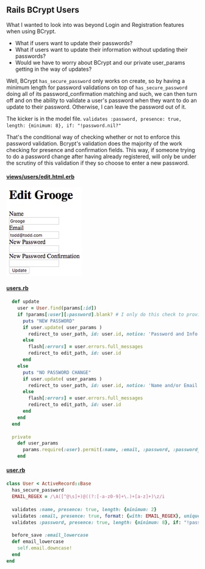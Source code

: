 ## Rails BCrypt Users

What I wanted to look into was beyond Login and Registration features when using BCrypt.

- What if users want to update their passwords?
- What if users want to update their information without updating their passwords?
- Would we have to worry about BCrypt and our private user_params getting in the way of updates?

Well, BCrypt `has_secure_password` only works on create, so by having a minimum length for password validations on top of `has_secure_password` doing all of its password_confirmation matching and such, we can then turn off and on the ability to validate a user's password when they want to do an update to their password. Otherwise, I can leave the password out of it.

The kicker is in the model file. ```validates :password, presence: true, length: {minimum: 8}, if: "!password.nil?"```

That's the conditional way of checking whether or not to enforce this password validation. Bcrypt's validation does the majority of the work checking for presence and confirmation fields. This way, if someone trying to do a password change after having already registered, will only be under the scrutiny of this validation if they so choose to enter a new password.

#### [views/users/edit.html.erb](https://github.com/TEnders64/rails_bcrypt_users/blob/master/app/views/users/edit.html.erb)
![Edit a User](https://github.com/TEnders64/rails_bcrypt_users/blob/master/BCrypt_Users.png)


#### [users.rb](https://github.com/TEnders64/rails_bcrypt_users/blob/master/app/controllers/users.rb)
```ruby
  def update
    user = User.find(params[:id])
    if !params[:user][:password].blank? # I only do this check to provide a more informative notice on the show page
      puts "NEW PASSWORD"
      if user.update( user_params )
        redirect_to user_path, id: user.id, notice: 'Password and Info Updated!'
      else
        flash[:errors] = user.errors.full_messages
        redirect_to edit_path, id: user.id 
      end
    else 
      puts "NO PASSWORD CHANGE"
      if user.update( user_params )
        redirect_to user_path, id: user.id, notice: 'Name and/or Email Updated!'
      else
        flash[:errors] = user.errors.full_messages        
        redirect_to edit_path, id: user.id 
      end
    end
  end

  private
    def user_params
      params.require(:user).permit(:name, :email, :password, :password_confirmation)
    end
```

#### [user.rb](https://github.com/TEnders64/rails_bcrypt_users/blob/master/app/models/user.rb)
```ruby
class User < ActiveRecord::Base
  has_secure_password
  EMAIL_REGEX = /\A([^@\s]+)@((?:[-a-z0-9]+\.)+[a-z]+)\z/i

  validates :name, presence: true, length: {minimum: 2}
  validates :email, presence: true, format: {with: EMAIL_REGEX}, uniqueness: true
  validates :password, presence: true, length: {minimum: 8}, if: "!password.nil?" # <- that's the conditional way of checking whether or not to enforce this password validation. bcrypt's validation up above does the majority of the work

  before_save :email_lowercase
  def email_lowercase
    self.email.downcase!
  end
end